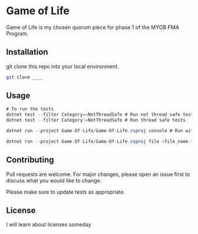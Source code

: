 # Game of Life

Game of Life is my chosen quorum piece for phase 1 of the MYOB FMA Program.

## Installation

git clone this repo into your local environment.

```bash
git clone ____
```

## Usage

```cs
# To run the tests
dotnet test --filter Category==NotThreadSafe # Run not thread safe tests
dotnet test --filter Category!=NotThreadSafe # Run thread safe tests

dotnet run --project Game-Of-Life/Game-Of-Life.csproj console # Run with console input

dotnet run --project Game-Of-Life/Game-Of-Life.csproj file <file_name.txt> # Run from file
```

## Contributing

Pull requests are welcome. For major changes, please open an issue first to discuss what you would like to change.

Please make sure to update tests as appropriate.

## License

I will learn about licenses someday
